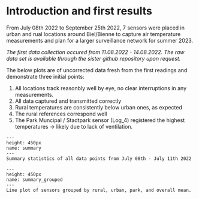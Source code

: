 # Introduction and first results

From July 08th 2022 to September 25th 2022, 7 sensors were placed in urban and rual locations around Biel/Bienne to capture air temperature measurements and plan for a larger surveillance network for summer 2023.

*The first data collection occured from 11.08.2022 - 14.08.2022. The raw data set is available through the sister github repository upon request.*

The below plots are of uncorrected data fresh from the first readings and demonstrate three initial points:
1) All locations track reasonbly well by eye, no clear interruptions in any measurements.
2) All data captured and transmitted correctly
3) Rural temperatures are consistently below urban ones, as expected
4) The rural references correspond well
5) The Park Muncipal / Stadtpark sensor (Log_4) registered the highest temperatures -> likely due to lack of ventilation.

```{figure} figures/results/summary.png
---
height: 450px
name: summary
---
Summary statistics of all data points from July 08th - July 11th 2022
```
```{figure} figures/results/summary_grouped.png
---
height: 450px
name: summary_grouped
---
Line plot of sensors grouped by rural, urban, park, and overall mean.
```
